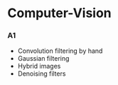 # Computer-Vision
### A1
- Convolution filtering by hand
- Gaussian filtering
- Hybrid images
- Denoising filters
